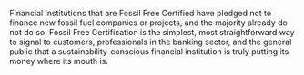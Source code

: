 Financial institutions that are Fossil Free Certified have pledged not to finance new fossil fuel companies or projects, and the majority already do not do so. Fossil Free Certification is the simplest, most straightforward way to signal to customers, professionals in the banking sector, and the general public that a sustainability-conscious financial institution is truly putting its money where its mouth is.
